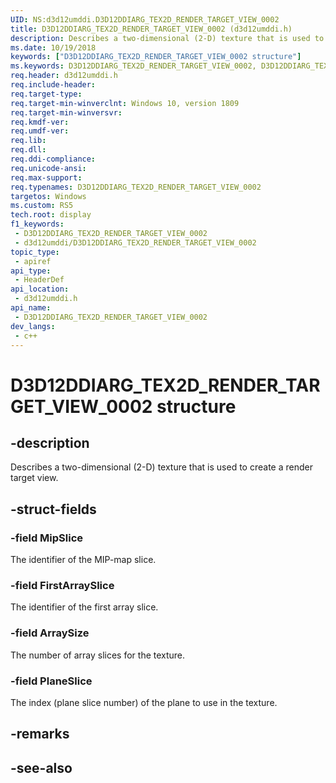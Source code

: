 ```yaml
---
UID: NS:d3d12umddi.D3D12DDIARG_TEX2D_RENDER_TARGET_VIEW_0002
title: D3D12DDIARG_TEX2D_RENDER_TARGET_VIEW_0002 (d3d12umddi.h)
description: Describes a two-dimensional (2-D) texture that is used to create a render target view.
ms.date: 10/19/2018
keywords: ["D3D12DDIARG_TEX2D_RENDER_TARGET_VIEW_0002 structure"]
ms.keywords: D3D12DDIARG_TEX2D_RENDER_TARGET_VIEW_0002, D3D12DDIARG_TEX2D_RENDER_TARGET_VIEW_0002,
req.header: d3d12umddi.h
req.include-header: 
req.target-type: 
req.target-min-winverclnt: Windows 10, version 1809
req.target-min-winversvr: 
req.kmdf-ver: 
req.umdf-ver: 
req.lib: 
req.dll: 
req.ddi-compliance: 
req.unicode-ansi: 
req.max-support: 
req.typenames: D3D12DDIARG_TEX2D_RENDER_TARGET_VIEW_0002
targetos: Windows
ms.custom: RS5
tech.root: display
f1_keywords:
 - D3D12DDIARG_TEX2D_RENDER_TARGET_VIEW_0002
 - d3d12umddi/D3D12DDIARG_TEX2D_RENDER_TARGET_VIEW_0002
topic_type:
 - apiref
api_type:
 - HeaderDef
api_location:
 - d3d12umddi.h
api_name:
 - D3D12DDIARG_TEX2D_RENDER_TARGET_VIEW_0002
dev_langs:
 - c++
---
```


# D3D12DDIARG_TEX2D_RENDER_TARGET_VIEW_0002 structure

## -description

Describes a two-dimensional (2-D) texture that is used to create a render target view.

## -struct-fields

### -field MipSlice

The identifier of the MIP-map slice.

### -field FirstArraySlice

The identifier of the first array slice.

### -field ArraySize

The number of array slices for the texture.

### -field PlaneSlice

The index (plane slice number) of the plane to use in the texture.

## -remarks

## -see-also

